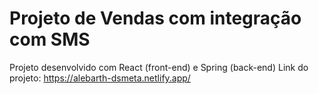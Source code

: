 # Projeto de Vendas com integração com SMS
Projeto desenvolvido com React (front-end) e Spring (back-end) Link do projeto: https://alebarth-dsmeta.netlify.app/
